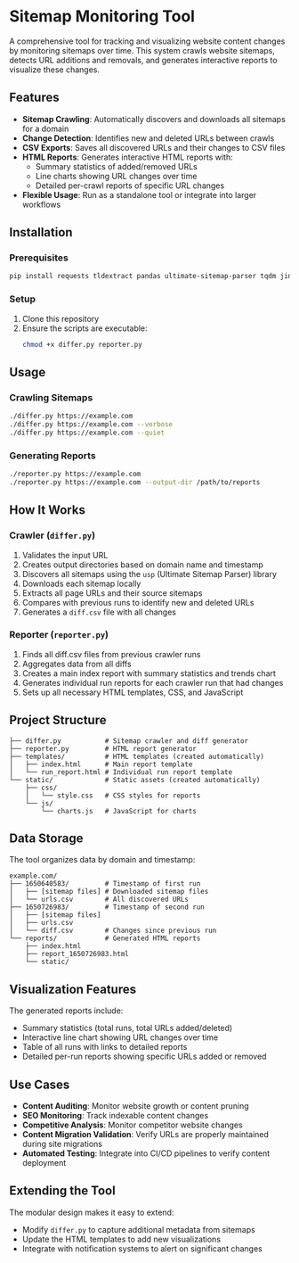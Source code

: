 # Sitemap Monitoring Tool

A comprehensive tool for tracking and visualizing website content changes by monitoring sitemaps over time. This system crawls website sitemaps, detects URL additions and removals, and generates interactive reports to visualize these changes.

## Features

- **Sitemap Crawling**: Automatically discovers and downloads all sitemaps for a domain
- **Change Detection**: Identifies new and deleted URLs between crawls
- **CSV Exports**: Saves all discovered URLs and their changes to CSV files
- **HTML Reports**: Generates interactive HTML reports with:
  - Summary statistics of added/removed URLs
  - Line charts showing URL changes over time
  - Detailed per-crawl reports of specific URL changes
- **Flexible Usage**: Run as a standalone tool or integrate into larger workflows

## Installation

### Prerequisites

```bash
pip install requests tldextract pandas ultimate-sitemap-parser tqdm jinja2
```

### Setup

1. Clone this repository
2. Ensure the scripts are executable:
   ```bash
   chmod +x differ.py reporter.py
   ```

## Usage

### Crawling Sitemaps

```bash
./differ.py https://example.com
./differ.py https://example.com --verbose
./differ.py https://example.com --quiet
```

### Generating Reports

```bash
./reporter.py https://example.com
./reporter.py https://example.com --output-dir /path/to/reports
```

## How It Works

### Crawler (`differ.py`)

1. Validates the input URL
2. Creates output directories based on domain name and timestamp
3. Discovers all sitemaps using the `usp` (Ultimate Sitemap Parser) library
4. Downloads each sitemap locally
5. Extracts all page URLs and their source sitemaps
6. Compares with previous runs to identify new and deleted URLs
7. Generates a `diff.csv` file with all changes

### Reporter (`reporter.py`)

1. Finds all diff.csv files from previous crawler runs
2. Aggregates data from all diffs
3. Creates a main index report with summary statistics and trends chart
4. Generates individual run reports for each crawler run that had changes
5. Sets up all necessary HTML templates, CSS, and JavaScript

## Project Structure

```
├── differ.py           # Sitemap crawler and diff generator
├── reporter.py         # HTML report generator
├── templates/          # HTML templates (created automatically)
│   ├── index.html      # Main report template
│   └── run_report.html # Individual run report template
└── static/             # Static assets (created automatically)
    ├── css/
    │   └── style.css   # CSS styles for reports
    └── js/
        └── charts.js   # JavaScript for charts
```

## Data Storage

The tool organizes data by domain and timestamp:

```
example.com/
├── 1650640583/         # Timestamp of first run
│   ├── [sitemap files] # Downloaded sitemap files
│   └── urls.csv        # All discovered URLs
├── 1650726983/         # Timestamp of second run
│   ├── [sitemap files]
│   ├── urls.csv
│   └── diff.csv        # Changes since previous run
└── reports/            # Generated HTML reports
    ├── index.html
    ├── report_1650726983.html
    └── static/
```

## Visualization Features

The generated reports include:

- Summary statistics (total runs, total URLs added/deleted)
- Interactive line chart showing URL changes over time
- Table of all runs with links to detailed reports
- Detailed per-run reports showing specific URLs added or removed

## Use Cases

- **Content Auditing**: Monitor website growth or content pruning
- **SEO Monitoring**: Track indexable content changes
- **Competitive Analysis**: Monitor competitor website changes
- **Content Migration Validation**: Verify URLs are properly maintained during site migrations
- **Automated Testing**: Integrate into CI/CD pipelines to verify content deployment

## Extending the Tool

The modular design makes it easy to extend:
- Modify `differ.py` to capture additional metadata from sitemaps
- Update the HTML templates to add new visualizations
- Integrate with notification systems to alert on significant changes